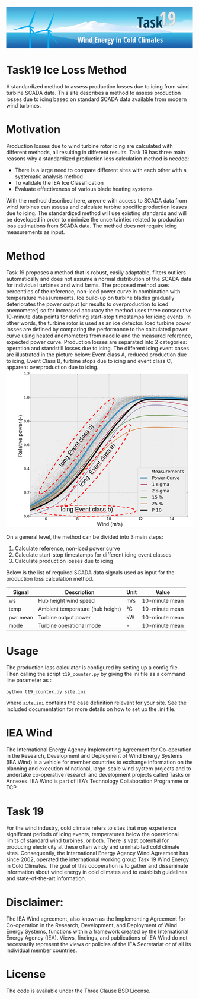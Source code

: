 ![Task19 Logo](images/task19_banner_a_text.png)

# Task19 Ice Loss Method

A standardized method to assess production losses due to icing from wind turbine SCADA data. This site describes a method to assess production losses due to icing based on standard SCADA data available from modern wind turbines.

# Motivation

Production losses due to wind turbine rotor icing are calculated with different methods, all resulting in different results. Task 19 has three main reasons why a standardized production loss calculation method is needed:

* There is a large need to compare different sites with each other with a systematic analysis method
* To validate the IEA Ice Classification
* Evaluate effectiveness of various blade heating systems

With the method described here, anyone with access to SCADA data from wind turbines can assess and calculate turbine specific production losses due to icing. The standardized method will use existing standards and will be developed in order to minimize the uncertainties related to production loss estimations from SCADA data. The method does not require icing measurements as input.

# Method

Task 19 proposes a method that is robust, easily adaptable, filters outliers automatically and does not assume a normal distribution of the SCADA data for individual turbines and wind farms. The proposed method uses percentiles of the reference, non-iced power curve in combination with temperature measurements. Ice build-up on turbine blades gradually deteriorates the power output (or results to overproduction to iced anemometer) so for increased accuracy the method uses three consecutive 10-minute data points for defining start-stop timestamps for icing events. In other words, the turbine rotor is used as an ice detector. Iced turbine power losses are defined by comparing the performance to the calculated power curve using heated anemometers from nacelle and the measured reference, expected power curve. Production losses are separated into 2 categories: operation and standstill losses due to icing. The different icing event cases are illustrated in the picture below: Event class A, reduced production due to icing, Event Class B, turbine stops due to icing and event class C, apparent overproduction due to icing.
![Iceing event examples](images/power_curve_example.PNG) 

On a general level, the method can be divided into 3 main steps:

1. Calculate reference, non-iced power curve
2. Calculate start-stop timestamps for different icing event classes
3. Calculate production losses due to icing

Below is the list of required SCADA data signals used as input for the production loss calculation method.

Signal | Description | Unit | Value
------ | ----------- | ---- | -----
ws | Hub height wind speed | m/s | 10-minute mean
temp | Ambient temperature (hub height) | °C | 10-minute mean
pwr mean | Turbine output power | kW | 10-minute mean
mode | Turbine operational mode | - | 10-minute mean

# Usage

The production loss calculator is configured by setting up a config file. Then calling the script ``t19_counter.py`` by giving the ini file as a command line parameter as :

    python t19_counter.py site.ini

where ``site.ini`` contains the case definition relevant for your site. See the included documentation for more details on how to set up the .ini file.



# IEA Wind
The International Energy Agency Implementing Agreement for Co-operation
in the Research, Development and Deployment of Wind Energy Systems (IEA Wind) is
a vehicle for member countries to exchange information on the planning and execution
of national, large-scale wind system projects and to undertake co-operative research and
development projects called Tasks or Annexes. IEA Wind is part of IEA’s Technology
Collaboration Programme or TCP.

# Task 19
For the wind industry, cold climate refers to sites that may experience significant
periods of icing events, temperatures below the operational limits of standard wind
turbines, or both. There is vast potential for producing electricity at these often windy
and uninhabited cold climate sites. Consequently, the International Energy Agency
Wind Agreement has since 2002, operated the international working group Task 19
Wind Energy in Cold Climates. The goal of this cooperation is to gather and
disseminate information about wind energy in cold climates and to establish guidelines
and state-of-the-art information.

# Disclaimer: 
The IEA Wind agreement, also known as the Implementing Agreement for
Co-operation in the Research, Development, and Deployment of Wind Energy Systems,
functions within a framework created by the International Energy Agency (IEA). Views,
findings, and publications of IEA Wind do not necessarily represent the views or policies
of the IEA Secretariat or of all its individual member countries.

# License

The code is available under the Three Clause BSD License.


